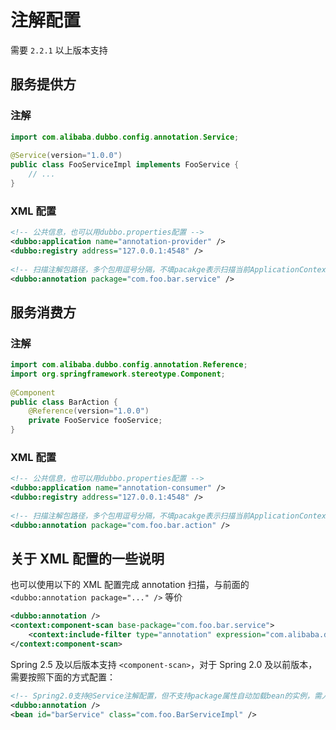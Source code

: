 # 注解配置

需要 `2.2.1` 以上版本支持  

## 服务提供方

### 注解

```java
import com.alibaba.dubbo.config.annotation.Service;
 
@Service(version="1.0.0")
public class FooServiceImpl implements FooService { 
    // ...
}
```
    
### XML 配置

``` xml
<!-- 公共信息，也可以用dubbo.properties配置 -->
<dubbo:application name="annotation-provider" />
<dubbo:registry address="127.0.0.1:4548" />
 
<!-- 扫描注解包路径，多个包用逗号分隔，不填pacakge表示扫描当前ApplicationContext中所有的类 -->
<dubbo:annotation package="com.foo.bar.service" />
```

## 服务消费方

### 注解

``` java
import com.alibaba.dubbo.config.annotation.Reference;
import org.springframework.stereotype.Component;
 
@Component
public class BarAction { 
    @Reference(version="1.0.0")
    private FooService fooService;
}
```

### XML 配置

``` xml
<!-- 公共信息，也可以用dubbo.properties配置 -->
<dubbo:application name="annotation-consumer" />
<dubbo:registry address="127.0.0.1:4548" />
 
<!-- 扫描注解包路径，多个包用逗号分隔，不填pacakge表示扫描当前ApplicationContext中所有的类 -->
<dubbo:annotation package="com.foo.bar.action" />
```

## 关于 XML 配置的一些说明

也可以使用以下的 XML 配置完成 annotation 扫描，与前面的 `<dubbo:annotation package="..." />` 等价

``` xml
<dubbo:annotation />
<context:component-scan base-package="com.foo.bar.service">
    <context:include-filter type="annotation" expression="com.alibaba.dubbo.config.annotation.Service" />
</context:component-scan>
```

Spring 2.5 及以后版本支持 `<component-scan>`，对于 Spring 2.0 及以前版本，需要按照下面的方式配置：

``` xml 
<!-- Spring2.0支持@Service注解配置，但不支持package属性自动加载bean的实例，需人工定义bean的实例。-->
<dubbo:annotation />
<bean id="barService" class="com.foo.BarServiceImpl" /> 
```